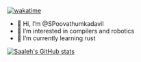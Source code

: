 [![wakatime](https://wakatime.com/badge/user/49451ca0-dd9e-4332-804b-ab8dfc63d838.svg)](https://wakatime.com/@49451ca0-dd9e-4332-804b-ab8dfc63d838)

- 👋 Hi, I’m @SPoovathumkadavil
- 👀 I’m interested in compilers and robotics
- 🌱 I’m currently learning rust

[![Saaleh's GitHub stats](https://github-readme-stats.vercel.app/api?username=SPoovathumkadavil)](https://github.com/anuraghazra/github-readme-stats)



<!---
SPoovathumkadavil/SPoovathumkadavil is a ✨ special ✨ repository because its `README.md` (this file) appears on your GitHub profile.
You can click the Preview link to take a look at your changes.
--->
